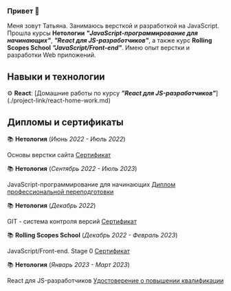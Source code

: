 ### Привет 👋
Меня зовут Татьяна. Занимаюсь версткой и  разработкой на JavaScript. Прошла курсы **Нетологии** ***"JavaScript-программирование для начинающих"***, ***"React для JS-разработчиков"***, а также курс **Rolling Scopes School** ***"JavaScript/Front-end"***. Имею опыт верстки и разработки Web приложений.

## Навыки и технологии
⚙ **React**: [Домашние работы по курсу ***"React для JS-разработчиков"***] (./project-link/react-home-work.md)
## Дипломы и сертификаты

📚 **Нетология** (*Июнь 2022 - Июль 2022*) 

Основы верстки сайта [Сертификат](./docs/netology-layout.pdf)

📚 **Нетология** (*Сентябрь 2022 - Июль 2023*) 

JavaScript-программирование для начинающих [Диплом профессиональной переподготовки]()

📚 **Нетология** (*Декабрь 2022*)

GIT - система контроля версий [Сертификат](./docs/netology-git.pdf)

📚 **Rolling Scopes School** (*Декабрь 2022 - Февраль 2023*)

JavaScript/Front-end. Stage 0
[Сертификат](./docs/rs-school--preschool-javascript-frontend.pdf)

📚 **Нетология** (*Январь 2023 - Март 2023*) 

React для JS-разработчиков
[Удостоверение о повышении квалификации]()



